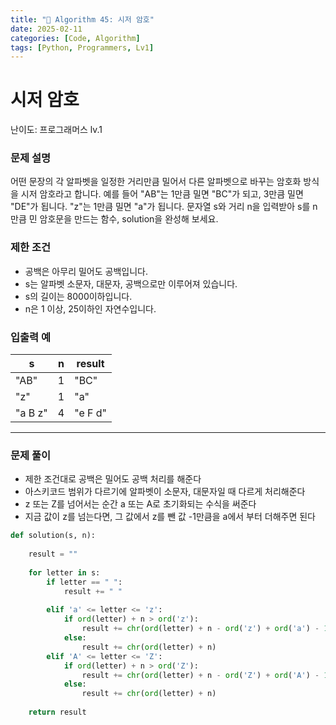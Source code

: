 ```yaml
---
title: "🧠 Algorithm 45: 시저 암호"
date: 2025-02-11
categories: [Code, Algorithm]
tags: [Python, Programmers, Lv1]
---
```


# 시저 암호

난이도: 프로그래머스 lv.1

### **문제 설명**

어떤 문장의 각 알파벳을 일정한 거리만큼 밀어서 다른 알파벳으로 바꾸는 암호화 방식을 시저 암호라고 합니다. 예를 들어 "AB"는 1만큼 밀면 "BC"가 되고, 3만큼 밀면 "DE"가 됩니다. "z"는 1만큼 밀면 "a"가 됩니다. 문자열 s와 거리 n을 입력받아 s를 n만큼 민 암호문을 만드는 함수, solution을 완성해 보세요.

### 제한 조건

- 공백은 아무리 밀어도 공백입니다.
- s는 알파벳 소문자, 대문자, 공백으로만 이루어져 있습니다.
- s의 길이는 8000이하입니다.
- n은 1 이상, 25이하인 자연수입니다.

### 입출력 예

| s | n | result |
| --- | --- | --- |
| "AB" | 1 | "BC" |
| "z" | 1 | "a" |
| "a B z" | 4 | "e F d" |

---

### 문제 풀이

- 제한 조건대로 공백은 밀어도 공백 처리를 해준다
- 아스키코드 범위가 다르기에 알파벳이 소문자, 대문자일 때 다르게 처리해준다
- z 또는 Z를 넘어서는 순간 a 또는 A로 초기화되는 수식을 써준다
- 지금 값이 z를 넘는다면, 그 값에서 z를 뺀 값 -1만큼을 a에서 부터 더해주면 된다

```python
def solution(s, n):
    
    result = ""
    
    for letter in s:
        if letter == " ":
            result += " "
            
        elif 'a' <= letter <= 'z':
            if ord(letter) + n > ord('z'):
                result += chr(ord(letter) + n - ord('z') + ord('a') - 1)
            else:
                result += chr(ord(letter) + n)
        elif 'A' <= letter <= 'Z':
            if ord(letter) + n > ord('Z'):
                result += chr(ord(letter) + n - ord('Z') + ord('A') - 1)
            else:
                result += chr(ord(letter) + n)
                
    return result
```